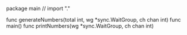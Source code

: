 package main // import "."

func generateNumbers(total int, wg *sync.WaitGroup, ch chan int)
func main()
func printNumbers(wg *sync.WaitGroup, ch chan int)
